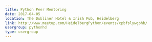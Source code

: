```yaml
---
title: Python Peer Mentoring
date: 2017-04-05
location: The Dubliner Hotel & Irish Pub, Heidelberg
link: http://www.meetup.com/HeidelbergPython/events/cpbfslywgbhb/
usergroup: pythonhd
type: usergroup
---
```

